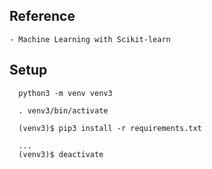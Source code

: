 ## Reference
    - Machine Learning with Scikit-learn


## Setup 
```
  python3 -m venv venv3

  . venv3/bin/activate

  (venv3)$ pip3 install -r requirements.txt

  ...
  (venv3)$ deactivate
``` 